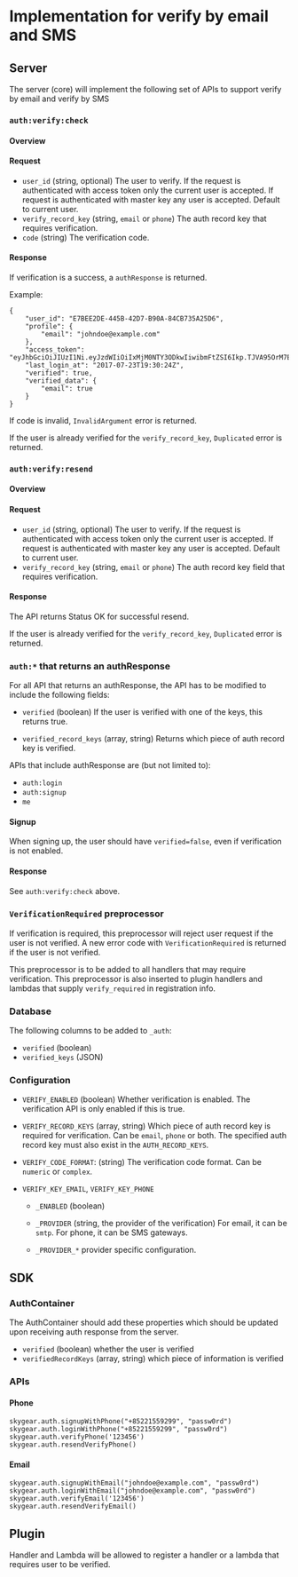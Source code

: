 # Implementation for verify by email and SMS

## Server

The server (core) will implement the following set of APIs to support
verify by email and verify by SMS

### `auth:verify:check`

#### Overview

#### Request

* `user_id` (string, optional)
  The user to verify. If the request is authenticated with access token
  only the current user is accepted. If request is authenticated with master key
  any user is accepted. Default to current user.
* `verify_record_key` (string, `email` or `phone`)
  The auth record key that requires verification.
* `code` (string)
  The verification code.

#### Response

If verification is a success, a `authResponse` is returned.

Example:

```
{
    "user_id": "E7BEE2DE-445B-42D7-B90A-84CB735A25D6",
    "profile": {
        "email": "johndoe@example.com"
    },
    "access_token": "eyJhbGciOiJIUzI1Ni.eyJzdWIiOiIxMjM0NTY3ODkwIiwibmFtZSI6Ikp.TJVA95OrM7E2c",
    "last_login_at": "2017-07-23T19:30:24Z",
    "verified": true,
    "verified_data": {
        "email": true
    }
}
```

If code is invalid, `InvalidArgument` error is returned.

If the user is already verified for the `verify_record_key`, `Duplicated` error is
returned.

### `auth:verify:resend`

#### Overview

#### Request

* `user_id` (string, optional)
  The user to verify. If the request is authenticated with access token
  only the current user is accepted. If request is authenticated with master key
  any user is accepted. Default to current user.
* `verify_record_key` (string, `email` or `phone`)
  The auth record key field that requires verification.

#### Response

The API returns Status OK for successful resend.

If the user is already verified for the `verify_record_key`, `Duplicated` error is
returned.

### `auth:*` that returns an authResponse

For all API that returns an authResponse, the API has to be modified
to include the following fields:

* `verified` (boolean)
  If the user is verified with one of the keys, this returns true.

* `verified_record_keys` (array, string)
  Returns which piece of auth record key is verified.

APIs that include authResponse are (but not limited to):

* `auth:login`
* `auth:signup`
* `me`

#### Signup

When signing up, the user should have `verified=false`, even if verification
is not enabled.

#### Response

See `auth:verify:check` above.

### `VerificationRequired` preprocessor

If verification is required, this preprocessor will reject user request
if the user is not verified. A new error code with `VerificationRequired`
is returned if the user is not verified.

This preprocessor is to be added to all handlers that may require verification.
This preprocessor is also inserted to plugin handlers and lambdas that
supply `verify_required` in registration info.

### Database

The following columns to be added to `_auth`:

* `verified` (boolean)
* `verified_keys` (JSON)

### Configuration

* `VERIFY_ENABLED` (boolean)
  Whether verification is enabled. The verification API is only enabled if this is true.

* `VERIFY_RECORD_KEYS` (array, string)
  Which piece of auth record key is required for verification. Can be `email`,
  `phone` or both. The specified auth record key must also exist in the
  `AUTH_RECORD_KEYS`.

* `VERIFY_CODE_FORMAT`: (string)
  The verification code format. Can be `numeric` or `complex`.

* `VERIFY_KEY_EMAIL`, `VERIFY_KEY_PHONE`

  * `_ENABLED` (boolean)

  * `_PROVIDER` (string, the provider of the verification)
    For email, it can be `smtp`. For phone, it can be SMS gateways.

  * `_PROVIDER_*` provider specific configuration.

## SDK

### AuthContainer

The AuthContainer should add these properties which should be updated
upon receiving auth response from the server.

* `verified` (boolean) whether the user is verified
* `verifiedRecordKeys` (array, string) which piece of information is verified


### APIs

#### Phone

```
skygear.auth.signupWithPhone("+85221559299", "passw0rd")
skygear.auth.loginWithPhone("+85221559299", "passw0rd")
skygear.auth.verifyPhone('123456')
skygear.auth.resendVerifyPhone()
```

#### Email

```
skygear.auth.signupWithEmail("johndoe@example.com", "passw0rd")
skygear.auth.loginWithEmail("johndoe@example.com", "passw0rd")
skygear.auth.verifyEmail('123456')
skygear.auth.resendVerifyEmail()
```


## Plugin

Handler and Lambda will be allowed to register a handler or a lambda
that requires user to be verified.
